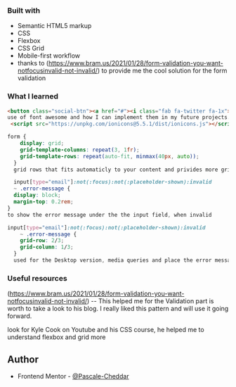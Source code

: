 










### Built with

- Semantic HTML5 markup
- CSS 
- Flexbox
- CSS Grid
- Mobile-first workflow
- thanks to (https://www.bram.us/2021/01/28/form-validation-you-want-notfocusinvalid-not-invalid/) to provide me the cool solution for the form validation



### What I learned


```html
<button class="social-btn"><a href="#"><i class="fab fa-twitter fa-1x"></a></i></button>
use of font awesome and how I can implement them in my future projects.
 <script src="https://unpkg.com/ionicons@5.5.1/dist/ionicons.js"></script>
```
```css
form {
    display: grid;
    grid-template-columns: repeat(3, 1fr);
    grid-template-rows: repeat(auto-fit, minmax(40px, auto));
  }
  grid rows that fits automaticly to your content and privides more grids if you add more content 

  input[type="email"]:not(:focus):not(:placeholder-shown):invalid
  ~ .error-message {
  display: block;
  margin-top: 0.2rem;
}
to show the error message under the the input field, when invalid 

input[type="email"]:not(:focus):not(:placeholder-shown):invalid
    ~ .error-message {
    grid-row: 2/3;
    grid-column: 1/3;
  }
  used for the Desktop version, media queries and place the error message with grid underneath the input field. 
```










### Useful resources
(https://www.bram.us/2021/01/28/form-validation-you-want-notfocusinvalid-not-invalid/)
-- This helped me for the Validation part is worth to take a look to his blog. I really liked this pattern and will use it going forward.

look for Kyle Cook on Youtube and his CSS course, he helped me to understand flexbox and grid more 


## Author


- Frontend Mentor - [@Pascale-Cheddar](https://www.frontendmentor.io/profile/Pascale-Cheddar)




